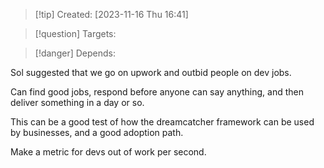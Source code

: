 
>[!tip] Created: [2023-11-16 Thu 16:41]

>[!question] Targets: 

>[!danger] Depends: 

Sol suggested that we go on upwork and outbid people on dev jobs.

Can find good jobs, respond before anyone can say anything, and then deliver something in a day or so.

This can be a good test of how the dreamcatcher framework can be used by businesses, and a good adoption path.

Make a metric for devs out of work per second.